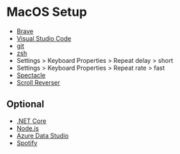 # MacOS Setup

- [Brave](../../app/brave/brave.md)
- [Visual Studio Code](../../app/visual-studio-code/visual-studio-code.md)
- [git](https://git-scm.com/downloads)
- [zsh](../app/../../app/zsh/zsh.md)
- Settings > Keyboard Properties > Repeat delay > short
- Settings > Keyboard Properties > Repeat rate > fast
- [Spectacle](https://www.spectacleapp.com/)
- [Scroll Reverser](https://pilotmoon.com/scrollreverser/)

## Optional

- [.NET Core](https://dotnet.microsoft.com/download)
- [Node.js](https://nodejs.org/en/)
- [Azure Data Studio](https://docs.microsoft.com/en-us/sql/azure-data-studio/download-azure-data-studio)
- [Spotify](https://www.spotify.com/au/download/)
